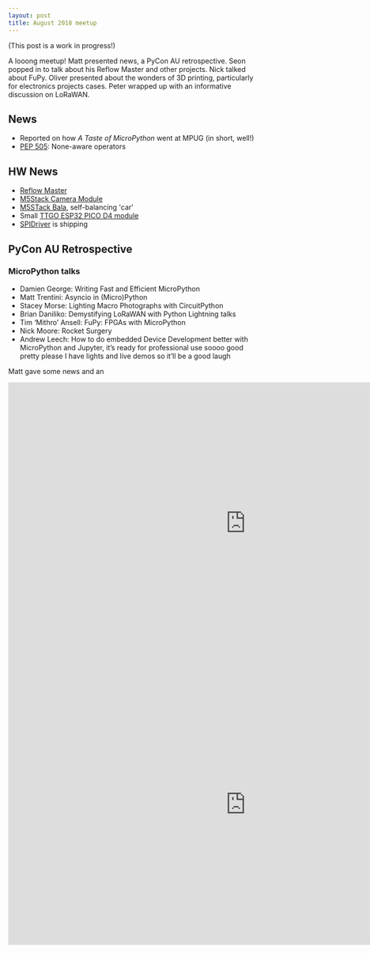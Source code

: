 ```yaml
---
layout: post
title: August 2018 meetup
---
```


(This post is a work in progress!) 

A looong meetup! Matt presented news, a PyCon AU retrospective. Seon popped in to talk about his Reflow Master and other projects. Nick talked about FuPy. Oliver presented about the wonders of 3D printing, particularly for electronics projects cases. Peter wrapped up with an informative discussion on LoRaWAN.

## News
* Reported on how _A Taste of MicroPython_ went at MPUG (in short, well!)
* [PEP 505](https://www.python.org/dev/peps/pep-0505/): None-aware operators

## HW News
* [Reflow Master](https://www.tindie.com/products/seonr/reflow-master/#specs)
* [M5Stack Camera Module](https://www.aliexpress.com/item/M5Stack-Official-ESP32-WROVER-with-PSRAM-Camera-Module-OV2640-Type-C-Grove-Port-Mini-Camera-Development/32909972455.html)
* [M5STack Bala](https://www.aliexpress.com/item/M5Satck-New-BALA-Car-ESP32-Development-Mini-Electric-Self-balancing-Car-2DC-Motor-with-Encoder-PSRAM/32904033658.html?spm=2114.10010108.1000013.4.15591970TykCoQ&gps-id=pcDetailBottomMoreThisSeller&scm=1007.13339.90158.0&scm_id=1007.13339.90158.0&scm-url=1007.13339.90158.0&pvid=9da2deb0-4199-417f-b165-b1a0de418ade), self-balancing 'car'
* Small [TTGO ESP32 PICO D4 module](https://www.aliexpress.com/item/TTGO-Micro-32-Wifi-wireless-Bluetooth-Module-ESP32-PICO-D4-IPEX/32870840371.html)
* [SPIDriver](http://spidriver.com/) is shipping


## PyCon AU Retrospective
### MicroPython talks
* Damien George: Writing Fast and Efficient MicroPython
* Matt Trentini: Asyncio in (Micro)Python
* Stacey Morse: Lighting Macro Photographs with CircuitPython
* Brian Daniliko: Demystifying LoRaWAN with Python
Lightning talks
* Tim ‘Mithro’ Ansell: FuPy: FPGAs with MicroPython
* Nick Moore: Rocket Surgery
* Andrew Leech: How to do embedded Device Development better with MicroPython and Jupyter, it’s ready for professional use soooo good pretty please I have lights and live demos so it’ll be a good laugh

Matt gave some news and an 

<iframe src="https://docs.google.com/presentation/d/e/2PACX-1vSg-GvFIP4YldQVowZes7uIndxVFZyjoKpX1DFqLDuvjUeE0YWTfrVfSDJM_jB3B-XfGm6Ih7pK8997/embed?start=false&loop=false&delayms=3000" frameborder="0" width="960" height="569" allowfullscreen="true" mozallowfullscreen="true" webkitallowfullscreen="true"></iframe>

<iframe width="960" height="569" src="https://www.youtube.com/embed/tqvn_JFdLDY?showinfo=0" frameborder="0" allow="autoplay; encrypted-media" allowfullscreen></iframe>
